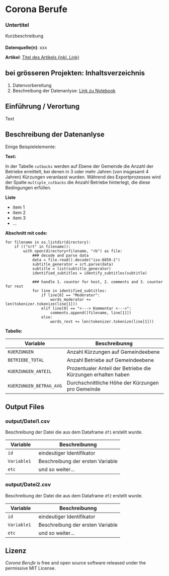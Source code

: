 # Corona Berufe

### Untertitel

<!---
optional folgendermassen Bild einfügen:
![Trump Hate](dt.png)
Source: [Gage Skidmore](https://www.flickr.com/photos/gageskidmore/32758233090)>)
--->

Kurzbeschreibung

#### 
**Datenquelle(n)**: xxx

**Artikel**: [Titel des Artikels (inkl. Link)](https://github.com/tamedia-ddj/brennpunkt_bauernhof_public/blob/master/1_Kuerzungen.ipynb)

## bei grösseren Projekten: Inhaltsverzeichnis

1. Datenvorbereitung
2. Beschreibung der Datenanlyse: [Link zu Notebook](https://github.com/tamedia-ddj/brennpunkt_bauernhof_public/blob/master/1_Kuerzungen.ipynb)



## Einführung / Verortung
Text



## Beschreibung der Datenanlyse

Einige Beispielelemente:

**Text:**

In der Tabelle `cutbacks` werden auf Ebene der Gemeinde die Anzahl der Betriebe ermittelt, bei denen in 3 oder mehr Jahren (von insgesamt 4 Jahren) Kürzungen veranlasst wurden. Während des Exportprozesses wird der Spalte `multiple_cutbacks` die Anzahl Betriebe hinterlegt, die diese Bedingungen erfüllen.

**Liste**

* item 1
* item 2
* item 3
* ...


**Abschnitt mit code:**

```
for filename in os.listdir(directory):
    if (("srt" in filename)):
        with open(directory+filename, "rb") as file:
            ### decode and parse data
            data = file.read().decode("iso-8859-1")
            subtitle_generator = srt.parse(data)
            subtitle = list(subtitle_generator)
            identified_subtitles = identify_subtitles(subtitle)
            
            ### handle 1. counter for host, 2. comments and 3. counter for rest
            for line in identified_subtitles:
                if line[0] == "Moderator":
                    words_moderator += len(tokenizer.tokenize(line[1]))
                elif line[0] == "<---> Kommentar <--->":
                    comments.append([filename, line[1]])
                else:
                    words_rest += len(tokenizer.tokenize(line[1]))
``` 

**Tabelle:**

Variable | Beschreibunng
--- | --- 
`KUERZUNGEN` | Anzahl Kürzungen auf Gemeindeebene
`BETRIEBE_TOTAL` | Anzahl Betriebe auf Gemeindeebene
`KUERZUNGEN_ANTEIL` | Prozentualer Anteil der Betriebe die Kürzungen erhalten haben
`KUERZUNGEN_BETRAG_AVG` | Durchschnittliche Höhe der Kürzungen pro Gemeinde





## Output Files

### output/Datei1.csv

Beschreibung der Datei die aus dem Dataframe `df1` erstellt wurde.

Variable | Beschreibunng
--- | --- 
`id ` | eindeutiger Identifikator
`Variable1 ` | Beschreibung der ersten Variable
`etc ` | und so weiter...


### output/Datei2.csv

Beschreibung der Datei die aus dem Dataframe `df2` erstellt wurde.

Variable | Beschreibunng
--- | --- 
`id ` | eindeutiger Identifikator
`Variable1 ` | Beschreibung der ersten Variable
`etc ` | und so weiter...


## Lizenz

*Corona Berufe* is free and open source software released under the permissive MIT License.

